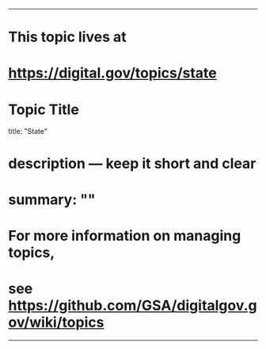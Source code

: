 
---
# This topic lives at
# https://digital.gov/topics/state

# Topic Title
title: "State"

# description — keep it short and clear
# summary: ""


# For more information on managing topics,
# see https://github.com/GSA/digitalgov.gov/wiki/topics
---